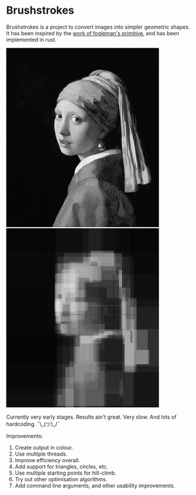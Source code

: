 # Brushstrokes

Brushstrokes is a project to convert images into simpler geometric shapes.
It has been inspired by the [work of fogleman's primitive](https://github.com/fogleman/primitive/), and has been implemented in rust.

<img src='https://raw.githubusercontent.com/samhattangady/brushstrokes/master/docs/original_image.jpg?sanitize=true&raw=true' /> <img src='https://raw.githubusercontent.com/samhattangady/brushstrokes/master/docs/brushstroke.jpg?sanitize=true&raw=true' />

Currently very early stages. Results ain't great. Very slow. And lots of hardcoding. ¯\\\_(ツ)\_/¯

Improvements:
1. Create output in colour.
2. Use multiple threads.
3. Improve efficiency overall.
4. Add support for triangles, circles, etc.
5. Use multiple starting points for hill-climb.
6. Try out other optimisation algorithms.
7. Add command line arguments, and other usability improvements.
